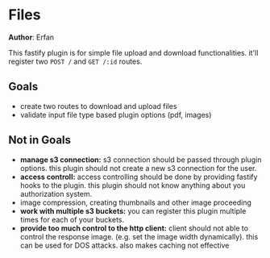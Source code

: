 # Files
**Author**: Erfan

This fastify plugin is for simple file upload and download functionalities. it'll register two `POST /` and `GET /:id` routes.

## Goals
- create two routes to download and upload files
- validate input file type based plugin options (pdf, images)

## Not in Goals
- **manage s3 connection:** s3 connection should be passed through plugin options. this plugin should not create a new s3 connection for the user.
- **access controll:** access controlling should be done by providing fastify hooks to the plugin. this plugin should not know anything about you authorization system.
- image compression, creating thumbnails and other image proceeding
- **work with multiple s3 buckets:** you can register this plugin multiple times for each of your buckets.
- **provide too much control to the http client:** client should not able to control the response image. (e.g. set the image width dynamically). this can be used for DOS attacks. also makes caching not effective
